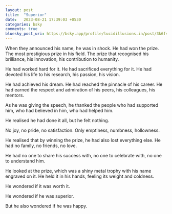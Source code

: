 ```yaml
---
layout: post
title:  "Superior"
date:   2023-08-21 17:39:03 +0530
categories: bsky
comments: true
bluesky_post_uri: https://bsky.app/profile/lucidillusions.in/post/3k6fvyumhna2g
---
```

When they announced his name, he was in shock. He had won the prize. The most prestigious prize in his field. The prize that recognised his brilliance, his innovation, his contribution to humanity.

He had worked hard for it. He had sacrificed everything for it. He had devoted his life to his research, his passion, his vision.

He had achieved his dream. He had reached the pinnacle of his career. He had earned the respect and admiration of his peers, his colleagues, his mentors.

As he was giving the speech, he thanked the people who had supported him, who had believed in him, who had helped him.

He realised he had done it all, but he felt nothing.

No joy, no pride, no satisfaction. Only emptiness, numbness, hollowness.

He realised that by winning the prize, he had also lost everything else. He had no family, no friends, no love.

He had no one to share his success with, no one to celebrate with, no one to understand him.

He looked at the prize, which was a shiny metal trophy with his name engraved on it. He held it in his hands, feeling its weight and coldness.

He wondered if it was worth it.

He wondered if he was superior.

But he also wondered if he was happy.

